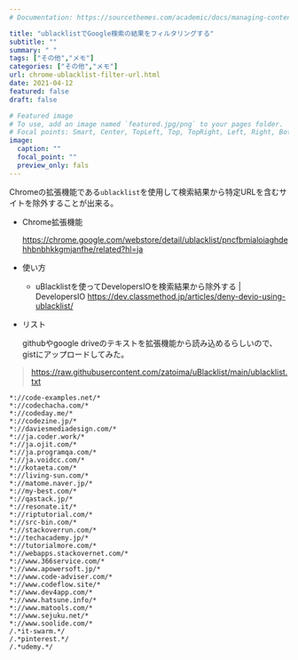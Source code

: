 ```yaml
---
# Documentation: https://sourcethemes.com/academic/docs/managing-content/

title: "ublacklistでGoogle検索の結果をフィルタリングする"
subtitle: ""
summary: " "
tags: ["その他","メモ"]
categories: ["その他","メモ"]
url: chrome-ublacklist-filter-url.html
date: 2021-04-12
featured: false
draft: false

# Featured image
# To use, add an image named `featured.jpg/png` to your pages folder.
# Focal points: Smart, Center, TopLeft, Top, TopRight, Left, Right, BottomLeft, Bottom, BottomRight.
image:
  caption: ""
  focal_point: ""
  preview_only: fals
---
```




Chromeの拡張機能である`ublacklist`を使用して検索結果から特定URLを含むサイトを除外することが出来る。

- Chrome拡張機能

  https://chrome.google.com/webstore/detail/ublacklist/pncfbmialoiaghdehhbnbhkkgmjanfhe/related?hl=ja

- 使い方

  - uBlacklistを使ってDevelopersIOを検索結果から除外する | DevelopersIO https://dev.classmethod.jp/articles/deny-devio-using-ublacklist/

- リスト

  githubやgoogle driveのテキストを拡張機能から読み込めるらしいので、gistにアップロードしてみた。

> https://raw.githubusercontent.com/zatoima/uBlacklist/main/ublacklist.txt

```
*://code-examples.net/*
*://codechacha.com/*
*://codeday.me/*
*://codezine.jp/*
*://daviesmediadesign.com/*
*://ja.coder.work/*
*://ja.ojit.com/*
*://ja.programqa.com/*
*://ja.voidcc.com/*
*://kotaeta.com/*
*://living-sun.com/*
*://matome.naver.jp/*
*://my-best.com/*
*://qastack.jp/*
*://resonate.it/*
*://riptutorial.com/*
*://src-bin.com/*
*://stackoverrun.com/*
*://techacademy.jp/*
*://tutorialmore.com/*
*://webapps.stackovernet.com/*
*://www.366service.com/*
*://www.apowersoft.jp/*
*://www.code-adviser.com/*
*://www.codeflow.site/*
*://www.dev4app.com/*
*://www.hatsune.info/*
*://www.matools.com/*
*://www.sejuku.net/*
*://www.soolide.com/*
/.*it-swarm.*/
/.*pinterest.*/
/.*udemy.*/
```







